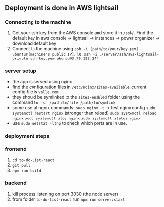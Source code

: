 ## Deployment is done in AWS lightsail

### Connecting to the machine

1. Get your ssh key from the AWS console and store it in `/ssh/`.
   Find the default key in aws console -> lightsail -> instances -> power organizer -> download default key
1. Connect to the machine using `ssh -i [path/to/your/key.pem] ubuntu@[machine's public IP]`.
   i.e. `ssh -i ./server/ssh/aws-lightsail-private-ssh-key.pem ubuntu@3.76.123.244`

### server setup

-   the app is served using nginx
-   find the configuration files in `/etc/nginx/sites-available`. current config file is `valle.com`
-   they should be symlinked to the `sites-enabled` folder using the command `ln -sf /path/to/file /path/to/symlink`
-   some useful ngnix commands:
    `sudo nginx -t` -> test nginx config
    `sudo systemctl restart nginx` (stronger than reload)
    `sudo systemctl reload nginx`
    `sudo systemctl stop nginx`
    `sudo systemctl status nginx`
-   use `sudo netstat -ltnp` to check which ports are in use.

### deployment steps

### frontend

1. `cd to-do-list-react`
1. `git pull`
1. `npm run build`

### backend

1. kill process listening on port 3030 (the node server)
1. from folder `to-do-list-react` run `npm run server:start`
